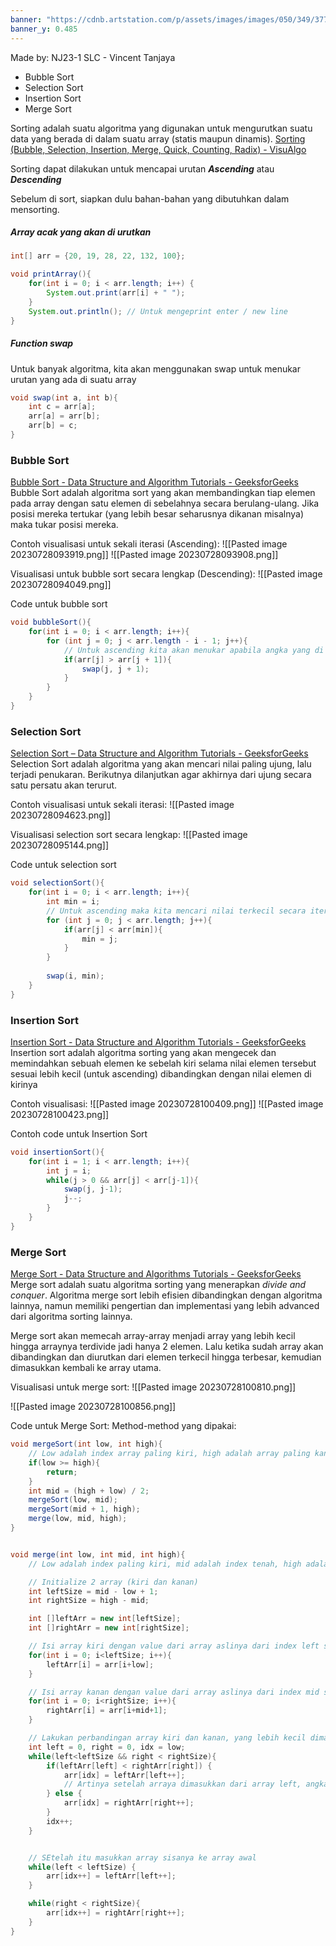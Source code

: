 ```yaml
---
banner: "https://cdnb.artstation.com/p/assets/images/images/050/349/377/large/ian-worrel-mystery-shack-ext.jpg?1654638662"
banner_y: 0.485
---
```


Made by: NJ23-1 SLC - Vincent Tanjaya
- Bubble Sort
- Selection Sort
- Insertion Sort
- Merge Sort

Sorting adalah suatu algoritma yang digunakan untuk mengurutkan suatu data yang berada di dalam suatu array (statis maupun dinamis).
[Sorting (Bubble, Selection, Insertion, Merge, Quick, Counting, Radix) - VisuAlgo](https://visualgo.net/en/sorting?slide=1)

Sorting dapat dilakukan untuk mencapai urutan ***Ascending*** atau ***Descending***


Sebelum di sort, siapkan dulu bahan-bahan yang dibutuhkan dalam mensorting.
##### Array acak yang akan di urutkan
``` java
int[] arr = {20, 19, 28, 22, 132, 100};

void printArray(){
	for(int i = 0; i < arr.length; i++) {
		System.out.print(arr[i] + " ");
	}
	System.out.println(); // Untuk mengeprint enter / new line 
}
```

##### Function swap
Untuk banyak algoritma, kita akan menggunakan swap untuk menukar urutan yang ada di suatu array
```java
void swap(int a, int b){
	int c = arr[a];
	arr[a] = arr[b];
	arr[b] = c;
}
```


### Bubble Sort
[Bubble Sort - Data Structure and Algorithm Tutorials - GeeksforGeeks](https://www.geeksforgeeks.org/bubble-sort/)
Bubble Sort adalah algoritma sort yang akan membandingkan tiap elemen pada array dengan satu elemen di sebelahnya secara berulang-ulang.
Jika posisi mereka tertukar (yang lebih besar seharusnya dikanan misalnya) maka tukar posisi mereka.

Contoh visualisasi untuk sekali iterasi (Ascending):
![[Pasted image 20230728093919.png]]
![[Pasted image 20230728093908.png]]

Visualisasi untuk bubble sort secara lengkap (Descending):
![[Pasted image 20230728094049.png]]

Code untuk bubble sort
```java
void bubbleSort(){
	for(int i = 0; i < arr.length; i++){
		for (int j = 0; j < arr.length - i - 1; j++){
			// Untuk ascending kita akan menukar apabila angka yang di kiri lebih besar dari angka di sebelah kanannya
			if(arr[j] > arr[j + 1]){
				swap(j, j + 1);
			}
		}
	}
}
```

### Selection Sort
[Selection Sort – Data Structure and Algorithm Tutorials - GeeksforGeeks](https://www.geeksforgeeks.org/selection-sort/#:~:text=Selection%20sort%20is%20a%20simple,sorted%20portion%20of%20the%20list.)
Selection Sort adalah algoritma yang akan mencari nilai paling ujung, lalu terjadi penukaran. Berikutnya dilanjutkan agar akhirnya dari ujung secara satu persatu akan terurut.

Contoh visualisasi untuk sekali iterasi:
![[Pasted image 20230728094623.png]]

Visualisasi selection sort secara lengkap:
![[Pasted image 20230728095144.png]]

Code untuk selection sort
```java
void selectionSort(){
	for(int i = 0; i < arr.length; i++){
		int min = i;
		// Untuk ascending maka kita mencari nilai terkecil secara iterasi
		for (int j = 0; j < arr.length; j++){
			if(arr[j] < arr[min]){
				min = j;
			}
		}
		
		swap(i, min);
	}
}
```

### Insertion Sort
[Insertion Sort - Data Structure and Algorithm Tutorials - GeeksforGeeks](https://www.geeksforgeeks.org/insertion-sort/)
Insertion sort adalah algoritma sorting yang akan mengecek dan memindahkan sebuah elemen ke sebelah kiri selama nilai elemen tersebut sesuai lebih kecil (untuk ascending) dibandingkan dengan nilai elemen di kirinya

Contoh visualisasi: 
![[Pasted image 20230728100409.png]]
![[Pasted image 20230728100423.png]]

Contoh code untuk Insertion Sort
```java
void insertionSort(){
	for(int i = 1; i < arr.length; i++){
		int j = i;
		while(j > 0 && arr[j] < arr[j-1]){
			swap(j, j-1);
			j--;
		}
	}
}
```

### Merge Sort
[Merge Sort - Data Structure and Algorithms Tutorials - GeeksforGeeks](https://www.geeksforgeeks.org/merge-sort/)
Merge sort adalah suatu algoritma sorting yang menerapkan *divide and conquer*. Algoritma merge sort lebih efisien dibandingkan dengan algoritma lainnya, namun memiliki pengertian dan implementasi yang lebih advanced dari algoritma sorting lainnya.

Merge sort akan memecah array-array menjadi array yang lebih kecil hingga arraynya terdivide jadi hanya 2 elemen. Lalu ketika sudah array akan dibandingkan dan diurutkan dari elemen terkecil hingga terbesar, kemudian dimasukkan kembali ke array utama.

Visualisasi untuk merge sort:
![[Pasted image 20230728100810.png]]

![[Pasted image 20230728100856.png]]

Code untuk Merge Sort:
Method-method yang dipakai:
``` java
void mergeSort(int low, int high){
	// Low adalah index array paling kiri, high adalah array paling kanan. Function mergesort digunakan untuk membagi array menjadi 2 secara rekursif
	if(low >= high){
		return;
	}
	int mid = (high + low) / 2;
	mergeSort(low, mid);
	mergeSort(mid + 1, high);
	merge(low, mid, high);
}


void merge(int low, int mid, int high){
	// Low adalah index paling kiri, mid adalah index tenah, high adalah index paling kanan. Merge digunakan untuk menggabungkan array yang terpisah menjadi array yang berurutan.

	// Initialize 2 array (kiri dan kanan)
	int leftSize = mid - low + 1;
	int rightSize = high - mid;

	int []leftArr = new int[leftSize];
	int []rightArr = new int[rightSize];

	// Isi array kiri dengan value dari array aslinya dari index left sampai mid
	for(int i = 0; i<leftSize; i++){
		leftArr[i] = arr[i+low];
	}

	// Isi array kanan dengan value dari array aslinya dari index mid sampai right
	for(int i = 0; i<rightSize; i++){
		rightArr[i] = arr[i+mid+1];
	}

	// Lakukan perbandingan array kiri dan kanan, yang lebih kecil dimasukkan kedalam array terlebih dahulu.
	int left = 0, right = 0, idx = low;
	while(left<leftSize && right < rightSize){
		if(leftArr[left] < rightArr[right]) {
			arr[idx] = leftArr[left++];
			// Artinya setelah arraya dimasukkan dari array left, angka untuk left akan ditambahkan 1
		} else {
			arr[idx] = rightArr[right++];
		}
		idx++;
	}


	// SEtelah itu masukkan array sisanya ke array awal
	while(left < leftSize) {
		arr[idx++] = leftArr[left++];
	}

	while(right < rightSize){
		arr[idx++] = rightArr[right++];
	}
}
```

